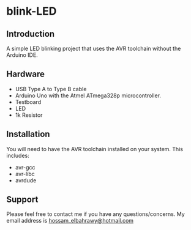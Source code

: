 blink-LED
================

Introduction
------------
A simple LED blinking project that uses the AVR toolchain without the Arduino IDE.

Hardware
--------
* USB Type A to Type B cable
* Arduino Uno with the Atmel ATmega328p microcontroller.
* Testboard
* LED
* 1k Resistor

Installation
------------
You will need to have the AVR toolchain installed on your system. This includes:
* avr-gcc
* avr-libc
* avrdude

Support
------
Please feel free to contact me if you have any questions/concerns. My email address is hossam_elbahrawy@hotmail.com
